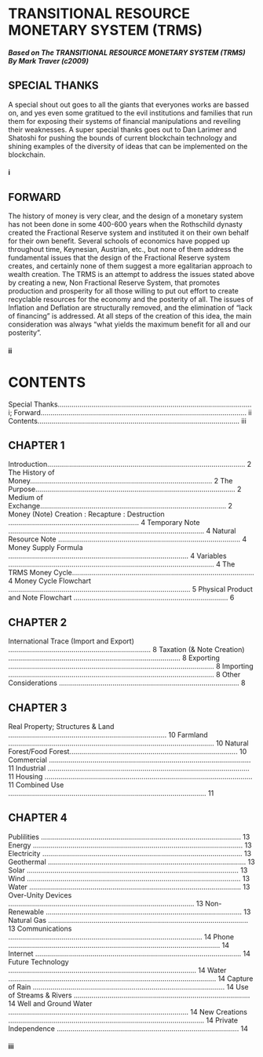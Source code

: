 # TRANSITIONAL RESOURCE MONETARY SYSTEM (TRMS)

##### Based on The TRANSITIONAL RESOURCE MONETARY SYSTEM (TRMS) By Mark Traver (c2009)

## SPECIAL THANKS

A special shout out goes to all the giants that everyones works are bassed on, and yes even some gratitued to the evil institutions and families that run them for exposing their systems of financial manipulations and reveiling their weaknesses.  A super special thanks goes out to Dan Larimer and Shatoshi for pushing the bounds of current blockchain technology and shining examples of the diversity of ideas that can be implemented on the blockchain.

#### i

## FORWARD

The history of money is very clear, and the design of a monetary system has not been done in some 400-600 years when the Rothschild dynasty created the Fractional Reserve system and instituted it on their own behalf for their own benefit. Several schools of economics have popped up throughout time, Keynesian, Austrian, etc., but none of them address the fundamental issues that the design of the Fractional Reserve system creates, and certainly none of them suggest a more egalitarian approach to wealth creation. The TRMS is an attempt to address the issues stated above by creating a new, Non Fractional Reserve System, that promotes production and prosperity for all those willing to put out effort to create recyclable resources for the economy and the posterity of all. The issues of Inflation and Deflation are structurally removed, and the elimination of “lack of financing” is addressed. At all steps of the creation of this idea, the main consideration was always “what yields the maximum benefit for all and our posterity”.

#### ii

# CONTENTS

Special Thanks.................................................................................................. i;
Forward........................................................................................................ ii
Contents...................................................................................................... iii

## CHAPTER 1

Introduction.................................................................................................... 2
The History of Money............................................................................................ 2
The Purpose..................................................................................................... 2
Medium of Exchange.............................................................................................. 2
Money (Note) Creation : Recapture : Destruction …............................................................... 4
Temporary Note …................................................................................................ 4
Natural Resource Note …......................................................................................... 4
Money Supply Formula ........................................................................................... 4
Variables …..................................................................................................... 4
The TRMS Money Cycle............................................................................................ 4
Money Cycle Flowchart …......................................................................................... 5
Physical Product and Note Flowchart …........................................................................... 6

## CHAPTER 2

International Trace (Import and Export) ........................................................................ 8
Taxation (& Note Creation) ….................................................................................... 8
Exporting …..................................................................................................... 8
Importing …..................................................................................................... 8
Other Considerations ........................................................................................... 8

## CHAPTER 3

Real Property; Structures & Land …............................................................................. 10
Farmland …..................................................................................................... 10
Natural Forest/Food Forest..................................................................................... 10
Commercial …................................................................................................... 11
Industrial …................................................................................................... 11
Housing …...................................................................................................... 11
Combined Use …................................................................................................. 11

## CHAPTER 4

Publilities ….................................................................................................. 13
Energy …....................................................................................................... 13
Electricity ….................................................................................................. 13
Geothermal .................................................................................................... 13
Solar …........................................................................................................ 13
Wind …......................................................................................................... 13
Water …........................................................................................................ 13
Over-Unity Devices …........................................................................................... 13
Non-Renewable …................................................................................................ 13
Natural Gas ….................................................................................................. 13
Communications …............................................................................................... 14
Phone …........................................................................................................ 14
Internet …..................................................................................................... 14
Future Technology …............................................................................................ 14
Water ......................................................................................................... 14
Capture of Rain ….............................................................................................. 14
Use of Streams & Rivers …...................................................................................... 14
Well and Ground Water …........................................................................................ 14
New Creations …................................................................................................ 14
Private Independence …......................................................................................... 14

#### iii

 

